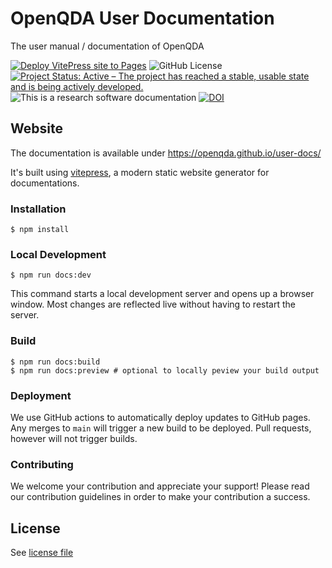 # OpenQDA User Documentation

The user manual / documentation of OpenQDA

[![Deploy VitePress site to Pages](https://github.com/openqda/user-docs/actions/workflows/deploy.yml/badge.svg)](https://github.com/openqda/user-docs/actions/workflows/deploy.yml)
![GitHub License](https://img.shields.io/github/license/openqda/user-docs)
[![Project Status: Active – The project has reached a stable, usable state and is being actively developed.](https://www.repostatus.org/badges/latest/active.svg)](https://www.repostatus.org/#active)
![This is a research software documentation](https://img.shields.io/badge/software-documentation-blue?style=plastic)
[![DOI](https://zenodo.org/badge/768506301.svg)](https://doi.org/10.5281/zenodo.11518216)


## Website

The documentation is available under https://openqda.github.io/user-docs/

It's built using [vitepress](https://vitepress.dev), a modern static website generator for documentations.

### Installation

```
$ npm install
```

### Local Development

```
$ npm run docs:dev
```

This command starts a local development server and opens up a browser window. Most changes are reflected live without having to restart the server.

### Build

```
$ npm run docs:build
$ npm run docs:preview # optional to locally peview your build output
```


### Deployment
We use GitHub actions to automatically deploy updates to GitHub pages.
Any merges to `main` will trigger a new build to be deployed.
Pull requests, however will not trigger builds.

### Contributing
We welcome your contribution and appreciate your support!
Please read our contribution guidelines in order to make your contribution a success.

## License

See [license file](./LICENSE)
